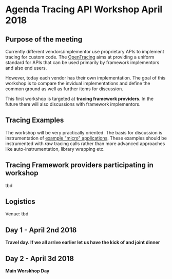 # Agenda Tracing API Workshop April 2018


## Purpose of the meeting

Currently different vendors/implementor use proprietary APIs to implement tracing for custom code. The [OpenTracing](https://github.com/opentracing) 
aims at providing a uniform standard for APIs that can be used primarily by framework implementors and also end users. 

However, today each vendor has their own implementation. The goal of this workshop is to compare the invidual implementations and define the common ground as well as further items for discussion.

This first workshop is targeted at **tracing framework providers**. In the future there will also discussions with framework implementors.

## Tracing Examples

The workshop will be very practically oriented. The basis for discussion is instrumentation of [example "micro" applications](https://github.com/AloisReitbauer/TraceAPIWorkshop/tree/master/examples). These examples should be instrumented with *raw* tracing calls rather than more advanced approaches like auto-instrumentation, library wrapping etc. 

## Tracing Framework providers participating in workshop

tbd


## Logistics

Venue: tbd


## Day 1 - April 2nd 2018

**Travel day. If we all arrive earlier let us have the kick of and joint dinner**

## Day 2 - April 3d 2018

**Main Worskhop Day**
